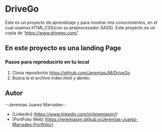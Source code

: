 
# DriveGo

Este es un proyecto de aprendizaje y para mostrar mis conocimientos, en el cual usamos HTML,CSS(con su preprocesador SASS).
Este proyecto es un copia de 'https://www.drivego.com/'.

## En este proyecto es una landing Page

### Pasos para reproducirlo en tu local
 1. Clona repositortio https://github.com/JeremiasJM/DriveGo
 2. Busca la el archivo index.html y abrelo.
 


## Autor
--Jeremias Juarez Marrades--
- [Linkedin] (https://www.linkedin.com/in/jeremiasjm/)
- [PortFolio Web] (https://jeremiasjm.github.io/Jeremias-Juarez-Marrades-Portfolio/)

